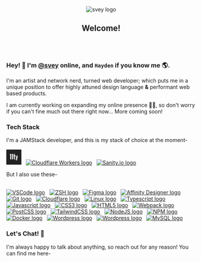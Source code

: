 <div id="header" align="center">
  <img src="https://cdn.sanity.io/images/hautfgiz/development/f83e36f8a6978ed169cd9b763c649f8ea39ff8cb-1966x1966.png?w=1200&auto=format" alt="svey logo" width="100" />
  <h2 style=""><strong>Welcome!</strong></h2>
  <img src="https://komarev.com/ghpvc/?username=svey-xyz&style=flat-square&color=blue" alt=""/>
</div>
<br>

### Hey! 👋 I'm [@svey](https://svey.xyz) online, and `Hayden` if you know me 🌎.

I'm an artist and network nerd, turned web developer; which puts me in a unique position to offer highly attuned design language **&** performant web based products.

I am currently working on expanding my online presence 🧑‍💻, so don't worry if you can't fine much out there right now... More coming soon!

### Tech Stack

I'm a JAMStack developer, and this is my stack of choice at the moment-
<br><br>
<a href="https://www.11ty.dev/"><img src="https://raw.githubusercontent.com/11ty/11ty-logo/HEAD/img/logo-400x400.png" alt="11ty logo" height="40px"/></a>
&nbsp;
<a href="https://workers.cloudflare.com/"><img src="https://unlock-protocol.com/images/blog/cloudflare-workers/cloudflare-workers.png" alt="Cloudflare Workers logo" height="40px"/></a>
&nbsp;
<a href="https://www.sanity.io/"><img src="https://res.cloudinary.com/practicaldev/image/fetch/s--i_xQkWHO--/c_fill,f_auto,fl_progressive,h_320,q_auto,w_320/https://dev-to-uploads.s3.amazonaws.com/uploads/organization/profile_image/207/23eb8886-4b62-4a01-ac2b-7aafb500ad26.png" alt="Sanity.io logo" height="40px"/></a>

But I also use these-
<br><br>

<a href="https://code.visualstudio.com/"><img src="https://external-content.duckduckgo.com/iu/?u=https%3A%2F%2Fuser-images.githubusercontent.com%2F674621%2F71187801-14e60a80-2280-11ea-94c9-e56576f76baf.png&f=1&nofb=1" alt="VSCode logo" height="40px"/></a>
&nbsp;
<a href="https://www.zsh.org/"><img src="https://miro.medium.com/max/900/1*oO43IFLliI6AxohJ2sc9Ug.jpeg" alt="ZSH logo" height="40px"/></a>
&nbsp;
<a href="https://www.figma.com"><img src="https://external-content.duckduckgo.com/iu/?u=https%3A%2F%2Fbrandslogos.com%2Fwp-content%2Fuploads%2Fimages%2Flarge%2Ffigma-logo.png&f=1&nofb=1" alt="Figma logo" height="40px"/></a>
&nbsp;
<a href="https://affinity.serif.com/en-us/designer/"><img src="https://external-content.duckduckgo.com/iu/?u=http%3A%2F%2Fresources.mynewsdesk.com%2Fimage%2Fupload%2Fc_limit%2Cdpr_auto%2Cf_auto%2Ch_700%2Cq_auto%2Cw_auto%2Feeucabesveiurzcvxved.jpg&f=1&nofb=1" alt="Affinity Designer logo" height="40px"/></a>
&nbsp;
<a href="https://git-scm.com/"><img src="https://external-content.duckduckgo.com/iu/?u=https%3A%2F%2Fcdn.freebiesupply.com%2Flogos%2Flarge%2F2x%2Fgit-icon-logo-png-transparent.png&f=1&nofb=1" alt="Git logo" height="40px"/></a>
&nbsp;
<a href="https://developers.cloudflare.com/"><img src="https://seeklogo.com/images/C/cloudflare-logo-6B7D159387-seeklogo.com.png" alt="Cloudflare logo" height="40px"/></a>
&nbsp;
<a href="https://linux.org/"><img src="https://upload.wikimedia.org/wikipedia/commons/thumb/2/2b/Tux-simple.svg/154px-Tux-simple.svg.png" alt="Linux logo" height="40px"/></a>
&nbsp;
<a href="https://www.typescriptlang.org/"><img src="https://miro.medium.com/max/816/1*mn6bOs7s6Qbao15PMNRyOA.png" alt="Typescript logo" height="40px"/></a>
&nbsp;
<a href="https://developer.mozilla.org/en-US/docs/Web/JavaScript"><img src="https://upload.wikimedia.org/wikipedia/commons/thumb/9/99/Unofficial_JavaScript_logo_2.svg/480px-Unofficial_JavaScript_logo_2.svg.png" alt="Javascript logo" height="40px"/></a>
&nbsp;
<a href="https://developer.mozilla.org/en-US/docs/Web/CSS"><img src="https://upload.wikimedia.org/wikipedia/commons/thumb/6/62/CSS3_logo.svg/2048px-CSS3_logo.svg.png" alt="CSS3 logo" height="40px"/></a>
&nbsp;
<a href="https://developer.mozilla.org/en-US/docs/Glossary/HTML5"><img src="https://www.w3.org/html/logo/downloads/HTML5_Logo_512.png" alt="HTML5 logo" height="40px"/></a>
&nbsp;
<a href="https://webpack.js.org/"><img src="https://external-content.duckduckgo.com/iu/?u=https%3A%2F%2Fcdn.freebiesupply.com%2Flogos%2Flarge%2F2x%2Fwebpack-logo-png-transparent.png&f=1&nofb=1" alt="Webpack logo" height="40px"/></a>
&nbsp;
<a href="https://postcss.org/"><img src="https://external-content.duckduckgo.com/iu/?u=https%3A%2F%2Flogos-download.com%2Fwp-content%2Fuploads%2F2020%2F07%2FPostCSS_Logo-420x420.png&f=1&nofb=1" alt="PostCSS logo" height="40px"/></a>
&nbsp;
<a href="https://tailwindcss.com/"><img src="https://external-content.duckduckgo.com/iu/?u=https%3A%2F%2Flabinator.com%2Fwordpress-marketplace%2Fwp-content%2Fuploads%2F2020%2F07%2FTailwind-CSS-Logo.png&f=1&nofb=1" alt="TailwindCSS logo" height="40px"/></a>
&nbsp;
<a href="https://nodejs.org/"><img src="https://cdn-icons-png.flaticon.com/512/5968/5968322.png" alt="NodeJS logo" height="40px"/></a>
&nbsp;
<a href="https://www.npmjs.com/"><img src="https://external-content.duckduckgo.com/iu/?u=https%3A%2F%2Fandrejgajdos.com%2Fwp-content%2Fuploads%2F2019%2F11%2Fnpm-logo.png%3Fx24361&f=1&nofb=1" alt="NPM logo" height="40px"/></a>
&nbsp;
<a href="https://www.docker.com/"><img src="https://external-content.duckduckgo.com/iu/?u=https%3A%2F%2Fcdn4.iconfinder.com%2Fdata%2Ficons%2Flogos-and-brands%2F512%2F97_Docker_logo_logos-512.png&f=1&nofb=1" alt="Docker logo" height="40px"/></a>
&nbsp;
<a href="https://www.wordpress.org/"><img src="https://external-content.duckduckgo.com/iu/?u=https%3A%2F%2Fupload.wikimedia.org%2Fwikipedia%2Fcommons%2F0%2F0c%2FWordpress_logo_8.png&f=1&nofb=1" alt="Wordpress logo" height="40px"/></a>
&nbsp;
<a href="https://www.php.net/"><img src="https://external-content.duckduckgo.com/iu/?u=https%3A%2F%2Fpngimg.com%2Fuploads%2Fphp%2Fphp_PNG35.png&f=1&nofb=1" alt="Wordpress logo" height="40px"/></a>
&nbsp;
<a href="https://www.mysql.com/"><img src="https://external-content.duckduckgo.com/iu/?u=http%3A%2F%2F1000marcas.net%2Fwp-content%2Fuploads%2F2020%2F11%2FMySQL-logo.png&f=1&nofb=1" alt="MySQL logo" height="40px"/></a>
&nbsp;

### Let's Chat! 🙊

I'm always happy to talk about anything, so reach out for any reason! You can find me here-



<!--
**svey-xyz/svey-xyz** is a ✨ _special_ ✨ repository because its `README.md` (this file) appears on your GitHub profile.

Here are some ideas to get you started:

- 🔭 I’m currently working on ...
- 🌱 I’m currently learning ...
- 👯 I’m looking to collaborate on ...
- 🤔 I’m looking for help with ...
- 💬 Ask me about ...
- 📫 How to reach me: ...
- 😄 Pronouns: ...
- ⚡ Fun fact: ...
-->

